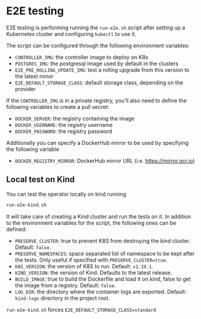 # E2E testing

E2E testing is performing running the `run-e2e.sh` script after setting
up a Kubernetes cluster and configuring `kubectl` to use it.

The script can be configured through the following environment variables:

* `CONTROLLER_IMG`: the controller image to deploy on K8s
* `POSTGRES_IMG`: the postgresql image used by default in the clusters
* `E2E_PRE_ROLLING_UPDATE_IMG`: test a rolling upgrade from this version to the
     latest minor
* `E2E_DEFAULT_STORAGE_CLASS`: default storage class, depending on the provider

If the `CONTROLLER_IMG` is in a private registry, you'll also need to define
the following variables to create a pull secret:

* `DOCKER_SERVER`: the registry containing the image
* `DOCKER_USERNAME`: the registry username
* `DOCKER_PASSWORD`: the registry password

Additionally you can specify a DockerHub mirror to be used by
specifying the following variable

* `DOCKER_REGISTRY_MIRROR`: DockerHub mirror URL (i.e. https://mirror.gcr.io)

## Local test on Kind

You can test the operator locally on kind running

``` bash
run-e2e-kind.sh
```

It will take care of creating a Kind cluster and run the tests on it.
In addition to the environment variables for the script,
the following ones can be defined:

* `PRESERVE_CLUSTER`: true to prevent K8S from destroying the kind cluster.
    Default: `false`.
* `PRESERVE_NAMESPACES`: space separated list of namespace to be kept after
  the tests. Only useful if specified with `PRESERVE_CLUSTER=true`.
* `K8S_VERSION`: the version of K8S to run. Default: `v1.19.1`.
* `KIND_VERSION`: the version of Kind. Defaults to the latest release.
* `BUILD_IMAGE`: true to build the Dockerfile and load it on kind,
    false to get the image from a registry. Default: `false`.
* `LOG_DIR`: the directory where the container logs are exported. Default:
    `kind-logs` directory in the project root.

`run-e2e-kind.sh` forces `E2E_DEFAULT_STORAGE_CLASS=standard`
